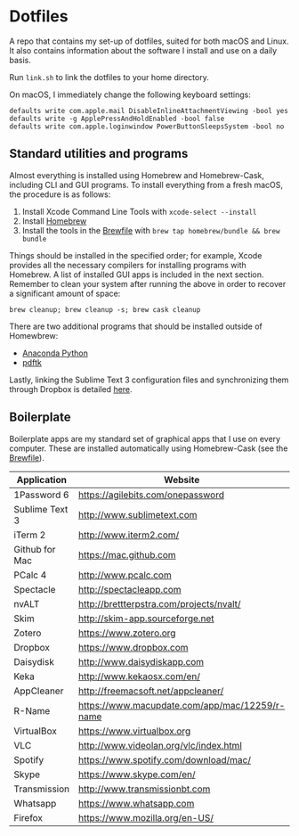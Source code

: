 Dotfiles
========

A repo that contains my set-up of dotfiles, suited for both macOS and Linux. It also contains information about the software I install and use on a daily basis.

Run `link.sh` to link the dotfiles to your home directory.

On macOS, I immediately change the following keyboard settings:

```
defaults write com.apple.mail DisableInlineAttachmentViewing -bool yes
defaults write -g ApplePressAndHoldEnabled -bool false
defaults write com.apple.loginwindow PowerButtonSleepsSystem -bool no
```

Standard utilities and programs
-----------
Almost everything is installed using Homebrew and Homebrew-Cask, including CLI and GUI programs. To install everything from a fresh macOS, the procedure is as follows:

1. Install Xcode Command Line Tools with `xcode-select --install`
2. Install [Homebrew](https://brew.sh)
3. Install the tools in the [Brewfile](./Brewfile) with `brew tap homebrew/bundle && brew bundle`

Things should be installed in the specified order; for example, Xcode provides all the necessary compilers for installing programs with Homebrew. A list of installed GUI apps is included in the next section. Remember to clean your system after running the above in order to recover a significant amount of space:

```
brew cleanup; brew cleanup -s; brew cask cleanup
```

There are two additional programs that should be installed outside of Homewbrew:

* [Anaconda Python](https://www.anaconda.com)
* [pdftk](https://www.pdflabs.com/tools/pdftk-the-pdf-toolkit/pdftk_server-2.02-mac_osx-10.11-setup.pkg)

Lastly, linking the Sublime Text 3 configuration files and synchronizing them through Dropbox is detailed [here](https://packagecontrol.io/docs/syncing#dropbox-osx).


Boilerplate
-----------
Boilerplate apps are my standard set of graphical apps that I use on every computer. These are installed automatically using Homebrew-Cask (see the [Brewfile](./Brewfile)).

| Application    | Website                                        |
|----------------|------------------------------------------------|
| 1Password 6    | https://agilebits.com/onepassword              |
| Sublime Text 3 | http://www.sublimetext.com                     |
| iTerm 2        | http://www.iterm2.com/                         |
| Github for Mac | https://mac.github.com                         |
| PCalc 4        | http://www.pcalc.com                           |
| Spectacle      | http://spectacleapp.com                        |
| nvALT          | http://brettterpstra.com/projects/nvalt/       |
| Skim           | http://skim-app.sourceforge.net                |
| Zotero         | https://www.zotero.org                         |
| Dropbox        | https://www.dropbox.com                        |
| Daisydisk      | http://www.daisydiskapp.com                    |
| Keka           | http://www.kekaosx.com/en/                     |
| AppCleaner     | http://freemacsoft.net/appcleaner/             |
| R-Name         | https://www.macupdate.com/app/mac/12259/r-name |
| VirtualBox     | https://www.virtualbox.org                     |
| VLC            | http://www.videolan.org/vlc/index.html         |
| Spotify        | https://www.spotify.com/download/mac/          |
| Skype          | https://www.skype.com/en/                      |
| Transmission   | http://www.transmissionbt.com                  |
| Whatsapp       | https://www.whatsapp.com                       |
| Firefox        | https://www.mozilla.org/en-US/                 |
